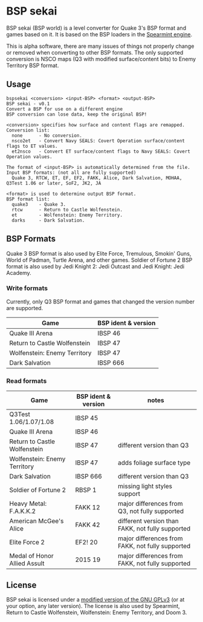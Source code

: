 # BSP sekai
BSP sekai (BSP world) is a level converter for Quake 3's BSP format and games based on it. It is based on the BSP loaders in the [Spearmint engine](http://spearmint.pw).

This is alpha software, there are many issues of things not properly change or removed when converting to other BSP formats.
The only supported conversion is NSCO maps (Q3 with modified surface/content bits) to Enemy Territory BSP format.

## Usage
```
bspsekai <conversion> <input-BSP> <format> <output-BSP>
BSP sekai - v0.1
Convert a BSP for use on a different engine
BSP conversion can lose data, keep the original BSP!

<conversion> specifies how surface and content flags are remapped.
Conversion list:
  none      - No conversion.
  nsco2et   - Convert Navy SEALS: Covert Operation surface/content flags to ET values.
  et2nsco   - Convert ET surface/content flags to Navy SEALS: Covert Operation values.

The format of <input-BSP> is automatically determined from the file.
Input BSP formats: (not all are fully supported)
  Quake 3, RTCW, ET, EF, EF2, FAKK, Alice, Dark Salvation, MOHAA, Q3Test 1.06 or later, SoF2, JK2, JA

<format> is used to determine output BSP format.
BSP format list:
  quake3    - Quake 3.
  rtcw      - Return to Castle Wolfenstein.
  et        - Wolfenstein: Enemy Territory.
  darks     - Dark Salvation.
```

## BSP Formats
Quake 3 BSP format is also used by Elite Force, Tremulous, Smokin' Guns, World of Padman, Turtle Arena, and other games.
Soldier of Fortune 2 BSP format is also used by Jedi Knight 2: Jedi Outcast and Jedi Knight: Jedi Academy.

### Write formats
Currently, only Q3 BSP format and games that changed the version number are supported.

Game | BSP ident & version
---- | ----
Quake III Arena              | IBSP 46
Return to Castle Wolfenstein | IBSP 47
Wolfenstein: Enemy Territory | IBSP 47
Dark Salvation               | IBSP 666

### Read formats
Game | BSP ident & version | notes
---- | ---- | ----
Q3Test 1.06/1.07/1.08        | IBSP 45
Quake III Arena              | IBSP 46
Return to Castle Wolfenstein | IBSP 47  | different version than Q3
Wolfenstein: Enemy Territory | IBSP 47  | adds foliage surface type
Dark Salvation               | IBSP 666 | different version than Q3
Soldier of Fortune 2         | RBSP 1   | missing light styles support
Heavy Metal: F.A.K.K.2       | FAKK 12  | major differences from Q3, not fully supported
American McGee's Alice       | FAKK 42  | different version than FAKK, not fully supported
Elite Force 2                | EF2! 20  | major differences from FAKK, not fully supported
Medal of Honor Allied Assult | 2015 19  | major differences from FAKK, not fully supported

## License
BSP sekai is licensed under a [modified version of the GNU GPLv3](https://github.com/zturtleman/bsp-sekai/blob/master/COPYING.txt#L625) (or at your option, any later version). The license is also used by Spearmint, Return to Castle Wolfenstein, Wolfenstein: Enemy Territory, and Doom 3.

